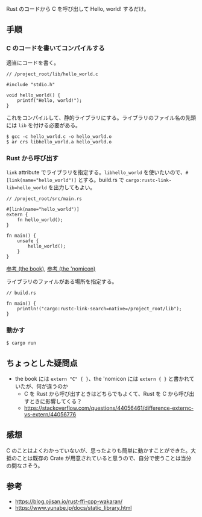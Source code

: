 Rust のコードから C を呼び出して Hello, world! するだけ。

## 手順
### C のコードを書いてコンパイルする

適当にコードを書く。

```
// /project_root/lib/hello_world.c

#include "stdio.h"

void hello_world() {
    printf("Hello, world!");
}
```

これをコンパイルして、静的ライブラリにする。ライブラリのファイル名の先頭には `lib` を付ける必要がある。

```
$ gcc -c hello_world.c -o hello_world.o
$ ar crs libhello_world.a hello_world.o
```


### Rust から呼び出す

`link` attribute でライブラリを指定する。`libhello_world` を使いたいので、`#[link(name="hello_world")]` とする。build.rs で `cargo:rustc-link-lib=hello_world` を出力してもよい。

```
// /project_root/src/main.rs

#[link(name="hello_world")]
extern {
    fn hello_world();
}

fn main() {
    unsafe {
        hello_world();
    }
}
```

[参考 (the book)](https://doc.rust-lang.org/book/ch19-01-unsafe-rust.html#using-extern-functions-to-call-external-code), [参考 (the 'nomicon)](https://doc.rust-lang.org/nomicon/ffi.html)

ライブラリのファイルがある場所を指定する。

```
// build.rs

fn main() {
    println!("cargo:rustc-link-search=native=/project_root/lib");
}
```

### 動かす

```
$ cargo run
```

## ちょっとした疑問点

- the book には `extern "C" { }`、the 'nomicon には `extern { }` と書かれていたが、何が違うのか
    - C を Rust から呼び出すときはどちらでもよくて、Rust を C から呼び出すときに影響してくる？
    - <https://stackoverflow.com/questions/44056461/difference-externc-vs-extern/44056776>

## 感想

C のことはよくわかっていないが、思ったよりも簡単に動かすことができた。大抵のことは既存の Crate が用意されていると思うので、自分で使うことは当分の間なさそう。

## 参考

- <https://blog.ojisan.io/rust-ffi-cpp-wakaran/>
- <https://www.yunabe.jp/docs/static_library.html>
